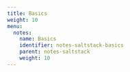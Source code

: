 ```yaml
---
title: Basics
weight: 10
menu:
  notes:
    name: Basics
    identifier: notes-saltstack-basics
    parent: notes-saltstack
    weight: 10
---
```

